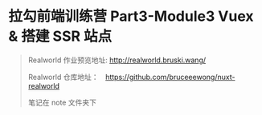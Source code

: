 # 拉勾前端训练营 Part3-Module3 Vuex & 搭建 SSR 站点

> Realworld 作业预览地址: http://realworld.bruski.wang/
>
> Realworld 仓库地址：　https://github.com/bruceeewong/nuxt-realworld
>
> 笔记在 note 文件夹下
